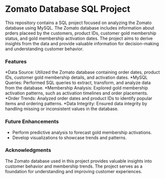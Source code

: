 # Zomato Database SQL Project

This repository contains a SQL project focused on analyzing the Zomato database using MySQL. The Zomato database includes information about prders placeed by the customers, product IDs, customer gold membership status, and gold membership activation dates. The project aims to derive insights from the data and provide valuable information for decision-making and understanding customer behavior.

### Features
*Data Source: Utilized the Zomato database containing order dates, product IDs, customer gold membership details, and activation dates.
*MySQL Queries: Performed SQL queries to extract, transform, and analyze data from the database.
*Membership Analysis: Explored gold membership activation patterns, such as activation timelines and order placements.
*Order Trends: Analyzed order dates and product IDs to identify popular items and ordering patterns.
*Data Integrity: Ensured data integrity by handling missing or inconsistent values in the database.

### Future Enhancements
* Perform predictive analysis to forecast gold membership activations.
* Develop visualizations to showcase trends and patterns.

### Acknowledgments
The Zomato database used in this project provides valuable insights into customer behavior and membership trends. The project serves as a foundation for understanding and improving customer experiences.
